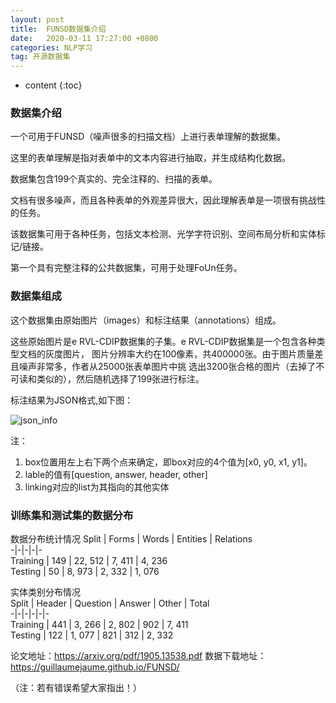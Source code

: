 ```yaml
---
layout: post
title:  FUNSD数据集介绍
date:   2020-03-11 17:27:00 +0800
categories: NLP学习
tag: 开源数据集
---
```


* content
{:toc}


### 数据集介绍    
一个可用于FUNSD（噪声很多的扫描文档）上进行表单理解的数据集。

这里的表单理解是指对表单中的文本内容进行抽取，并生成结构化数据。

数据集包含199个真实的、完全注释的、扫描的表单。

文档有很多噪声，而且各种表单的外观差异很大，因此理解表单是一项很有挑战性的任务。

该数据集可用于各种任务，包括文本检测、光学字符识别、空间布局分析和实体标记/链接。

第一个具有完整注释的公共数据集，可用于处理FoUn任务。

### 数据集组成
这个数据集由原始图片（images）和标注结果（annotations）组成。

这些原始图片是e RVL-CDIP数据集的子集。e RVL-CDIP数据集是一个包含各种类型文档的灰度图片，
图片分辨率大约在100像素，共400000张。由于图片质量差且噪声非常多，作者从25000张表单图片中挑
选出3200张合格的图片（去掉了不可读和类似的），然后随机选择了199张进行标注。

标注结果为JSON格式,如下图：

![json_info](https://elvira521feng.github.io/YanQunJiang.github.io/styles/images/datasets/json_imformation.png)

注：  
1) box位置用左上右下两个点来确定，即box对应的4个值为[x0, y0, x1, y1]。  
2) lable的值有[question, answer, header, other]
3) linking对应的list为其指向的其他实体

### 训练集和测试集的数据分布  
数据分布统计情况
Split | Forms | Words | Entities | Relations  
-|-|-|-|-   
Training | 149 | 22, 512 | 7, 411 | 4, 236  
Testing | 50 | 8, 973 | 2, 332 | 1, 076
  
实体类别分布情况    
Split  | Header | Question | Answer | Other | Total  
-|-|-|-|-|-      
Training | 441 | 3, 266 | 2, 802 | 902 | 7, 411  
Testing | 122 | 1, 077 | 821 | 312 | 2, 332  


论文地址：https://arxiv.org/pdf/1905.13538.pdf
数据下载地址：https://guillaumejaume.github.io/FUNSD/


 
（注：若有错误希望大家指出！）

